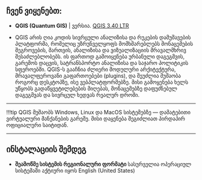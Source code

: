 ## ჩვენ ვიყენებთ:

- **QGIS (Quantum GIS)** | ვერსია. [QGIS 3.40  LTR](https://qgis.org/download/)

- QGIS არის ღია კოდის სივრცული ანალიზისა და რუკების დამუშავების პლატფორმა, რომელიც უზრუნველყოფს მომხმარებლებს მონაცემების შეგროვების, მართვის, ანალიზისა და ვიზუალიზაციის მრავალმხრივ შესაძლებლობებს. ის ფართოდ გამოიყენება ურბანული დაგეგმვის, გარემოს დაცვის, სატრანსპორტო ანალიზისა და საჯარო პოლიტიკის სფეროებში. QGIS-ს გააჩნია ძლიერი მოდულური არქიტექტურა, მრავალფეროვანი გაფართოებები (plugins), და შეუძლია მუშაობა როგორც დესკტოპზე, ისე ვებპლატფორმებზე. მისი გამოყენება ხელს უწყობს გადაწყვეტილებების მიღებას, მონაცემებზე დაფუძნებულ დაგეგმვას და სივრცულ ხედვას რეალურ დროში.

---

!!!tip 
    QGIS მუშაობს Windows, Linux და MacOS სისტემებზე — დამატებითი ვირტუალური მანქანების გარეშე. მისი დაყენება შეგიძლიათ პირდაპირ ოფიციალური საიტიდან.


---

## ინსტალაციის შემდეგ 

- **შეამოწმე სისტემის რეგიონალური ფორმატი**
    სასურველია ოპერაციულ სისტემაში აქტიური იყოს English (United States) 

